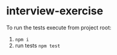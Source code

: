 # interview-exercise

To run the tests execute from project root:
1. `npm i`
3. run tests `npm test`
